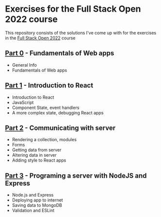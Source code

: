 # Exercises for the Full Stack Open 2022 course

This repository consists of the solutions I've come up with for the exercises in the [Full Stack Open 2022](https://fullstackopen.com/) course

## [Part 0](https://github.com/Filz0r/fsopen-course/tree/main/part0) - Fundamentals of Web apps

- General Info
- Fundamentals of Web apps

## [Part 1](https://github.com/Filz0r/fsopen-course/tree/main/part1/) - Introduction to React

- Introduction to React
- JavaScript
- Component State, event handlers
- A more complex state, debugging React apps

## [Part 2](https://github.com/Filz0r/fsopen-course/tree/main/part2/) - Communicating with server

- Rendering a collection, modules
- Forms
- Getting data from server
- Altering data in server
- Adding style to React apps

## [Part 3](https://github.com/Filz0r/fsopen-course/tree/main/part3/) - Programing a server with NodeJS and Express

- Node.js and Express
- Deploying app to internet
- Saving data to MongoDB
- Validation and ESLint
